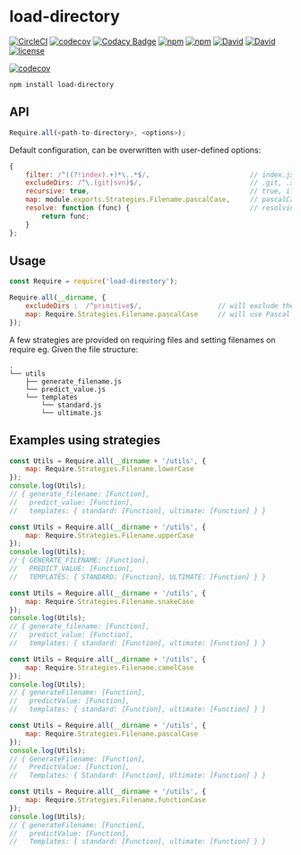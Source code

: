 # load-directory

[![CircleCI](https://img.shields.io/circleci/project/suddi/load-directory.svg?maxAge=2592000)](https://circleci.com/gh/suddi/load-directory)
[![codecov](https://codecov.io/gh/suddi/load-directory/branch/master/graph/badge.svg)](https://codecov.io/gh/suddi/load-directory)
[![Codacy Badge](https://api.codacy.com/project/badge/Grade/46408c666119432abee43f991b79cc68)](https://www.codacy.com/app/suddir/load-directory?utm_source=github.com&amp;utm_medium=referral&amp;utm_content=suddi/load-directory&amp;utm_campaign=Badge_Grade)
[![npm](https://img.shields.io/npm/dt/load-directory.svg)]()
[![npm](https://img.shields.io/npm/v/load-directory.svg?maxAge=2592000)](https://www.npmjs.com/package/load-directory)
[![David](https://img.shields.io/david/suddi/load-directory.svg)](https://david-dm.org/suddi/load-directory)
[![David](https://img.shields.io/david/dev/suddi/load-directory.svg)](https://david-dm.org/suddi/load-directory?type=dev)
[![license](https://img.shields.io/github/license/suddi/load-directory.svg?maxAge=2592000)](https://github.com/suddi/load-directory/blob/master/LICENSE)

[![codecov](https://codecov.io/gh/suddi/load-directory/branch/master/graphs/commits.svg)](https://codecov.io/gh/suddi/load-directory)

````
npm install load-directory
````

## API

````js
Require.all(<path-to-directory>, <options>);
````

Default configuration, can be overwritten with user-defined options:
````js
{
    filter: /^((?!index).+)*\..*$/,                         // index.js will be ignored by default
    excludeDirs: /^\.(git|svn)$/,                           // .git, .svn directories will be ignored by default
    recursive: true,                                        // true, if files are to be required by traversing nested directories
    map: module.exports.Strategies.Filename.pascalCase,     // pascalCase will be applied by default
    resolve: function (func) {                              // resolving of files will be simply return module.exports by default
        return func;
    }
};
````

## Usage

````js
const Require = require('load-directory');

Require.all(__dirname, {
    excludeDirs :  /^primitive$/,                   // will exclude the directory "primitive"
    map: Require.Strategies.Filename.pascalCase     // will use Pascal Case to map the required filenames
});
````

A few strategies are provided on requiring files and setting filenames on require
eg. Given the file structure:
````
.
└── utils
    ├── generate_filename.js
    └── predict_value.js
    └── templates
        └── standard.js
        └── ultimate.js
````

## Examples using strategies

````js
const Utils = Require.all(__dirname + '/utils', {
    map: Require.Strategies.Filename.lowerCase
});
console.log(Utils);
// { generate_filename: [Function],
//   predict_value: [Function],
//   templates: { standard: [Function], ultimate: [Function] } }

const Utils = Require.all(__dirname + '/utils', {
    map: Require.Strategies.Filename.upperCase
});
console.log(Utils);
// { GENERATE_FILENAME: [Function],
//   PREDICT_VALUE: [Function],
//   TEMPLATES: { STANDARD: [Function], ULTIMATE: [Function] } }

const Utils = Require.all(__dirname + '/utils', {
    map: Require.Strategies.Filename.snakeCase
});
console.log(Utils);
// { generate_filename: [Function],
//   predict_value: [Function],
//   templates: { standard: [Function], ultimate: [Function] } }

const Utils = Require.all(__dirname + '/utils', {
    map: Require.Strategies.Filename.camelCase
});
console.log(Utils);
// { generateFilename: [Function],
//   predictValue: [Function],
//   templates: { standard: [Function], ultimate: [Function] } }

const Utils = Require.all(__dirname + '/utils', {
    map: Require.Strategies.Filename.pascalCase
});
console.log(Utils);
// { GenerateFilename: [Function],
//   PredictValue: [Function],
//   Templates: { Standard: [Function], Ultimate: [Function] } }

const Utils = Require.all(__dirname + '/utils', {
    map: Require.Strategies.Filename.functionCase
});
console.log(Utils);
// { generateFilename: [Function],
//   predictValue: [Function],
//   Templates: { standard: [Function], ultimate: [Function] } }
````
